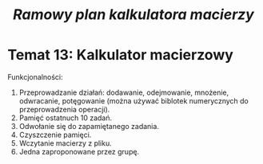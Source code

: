 # <center> <h5>Ramowy plan kalkulatora macierzy</h5> </center>

# <h1>Temat 13: Kalkulator macierzowy</h1>

Funkcjonalności:
1. Przeprowadzanie działań: dodawanie, odejmowanie, mnożenie, odwracanie, potęgowanie (można używać biblotek numerycznych do przeprowadzenia operacji).
2. Pamięć ostatnuch 10 zadań.
3. Odwołanie się do zapamiętanego zadania. 
4. Czyszczenie pamięci.
5. Wczytanie macierzy z pliku. 
6. Jedna zaproponowane przez grupę.

